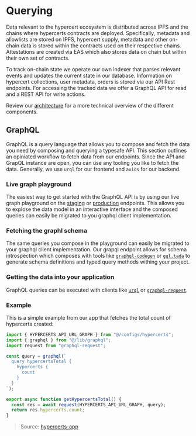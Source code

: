 # Querying

Data relevant to the hypercert ecosystem is distributed across IPFS and the chains where hypercerts contracts are deployed. Specifically, metadata and allowlists are stored on IPFS, hypercert supply, metadata and other on-chain data is stored within the contracts used on their respective chains. Attestations are created via EAS which also stores data on chain but within their own set of contracts.

To track on-chain state we operate our own indexer that parses relevant events and updates the current state in our database. Information on hypercert collections, user metadata, orders is stored via our API Rest endpoints. For accessing the tracked data we offer a GraphQL API for read and a REST API for write actions. 

Review our [architecture](./architecture) for a more technical overview of the different components.

## GraphQL

GraphQL is a query language that allows you to compose and fetch the data you need by composing and querying a typesafe API. This section outlines an opiniated workflow to fetch data from our endpoints. Since the API and GrapQL instance are open, you can use any tooling you like to fetch the data. Generally, we use `urql` for our frontend and `axios` for our backend.

### Live graph playground

The easiest way to get started with the GraphQL API is by using our live graph playground on the [staging](https://staging-api.hypercerts.org/v1/graphql) or [production](https://api.hypercerts.org/v1/graphql) endpoints. This allows you to explose the data model in an interactive interface and the composed queries can easily be migrated to you graphql client implementation.

### Fetching the graphl schema

The same queries you compose in the playground can easily be migrated to your graphql client implementation. Our grapql endpoint allows for schema introspection which composes with tools like [`graphql-codegen`](https://the-guild.dev/graphql/codegen) or [`gql.tada`](https://gql-tada.0no.co/) to generate schema definitions and typed query methods withing your project. 

### Getting the data into your application

GraphQL queries can be executed with clients like [`urql`](https://formidable.com/open-source/urql/) or [`graphql-request`](https://www.npmjs.com/package/graphql-request).

### Example

This is a simple example from our app that fetches the total count of hypercerts created:

```typescript
import { HYPERCERTS_API_URL_GRAPH } from "@/configs/hypercerts";
import { graphql } from "@/lib/graphql";
import request from "graphql-request";

const query = graphql(`
  query hypercertsTotal {
    hypercerts {
      count
    }
  }
`);

export async function getHypercertsTotal() {
  const res = await request(HYPERCERTS_API_URL_GRAPH, query);
  return res.hypercerts.count;
}
```
> Source: [hypercerts-app](https://github.com/hypercerts-org/hypercerts-app/blob/main/hypercerts/getHypercertsTotal.ts)

